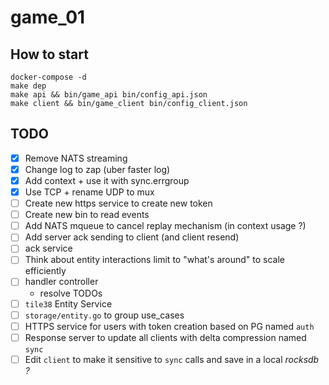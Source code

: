 # game_01

## How to start

```
docker-compose -d
make dep
make api && bin/game_api bin/config_api.json
make client && bin/game_client bin/config_client.json
```

## TODO
- [x] Remove NATS streaming
- [x] Change log to zap (uber faster log)
- [x] Add context + use it with sync.errgroup
- [x] Use TCP + rename UDP to mux
- [ ] Create new https service to create new token
- [ ] Create new bin to read events
- [ ] Add NATS mqueue to cancel replay mechanism (in context usage ?)
- [ ] Add server ack sending to client (and client resend)
- [ ] ack service
- [ ] Think about entity interactions limit to "what's around" to scale efficiently
- [ ] handler controller
    + resolve TODOs
- [ ] `tile38` Entity Service
- [ ] `storage/entity.go` to group use_cases
- [ ] HTTPS service for users with token creation based on PG named `auth`
- [ ] Response server to update all clients with delta compression named `sync`
- [ ] Edit `client` to make it sensitive to `sync` calls and save in a local *rocksdb ?*
